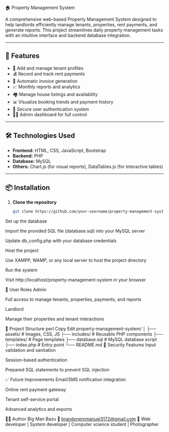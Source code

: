 🏠 Property Management System

A comprehensive web-based Property Management System designed to help landlords efficiently manage tenants, properties, rent payments, and generate reports. This project streamlines daily property management tasks with an intuitive interface and backend database integration.

---

## 🚀 Features

- 🧾 Add and manage tenant profiles  
- 💰 Record and track rent payments  
- 🧮 Automatic invoice generation  
- 📈 Monthly reports and analytics  
- 🏘️ Manage house listings and availability  
- 📊 Visualize booking trends and payment history  
- 🔐 Secure user authentication system  
- 🧑‍💼 Admin dashboard for full control

---

## 🛠️ Technologies Used

- **Frontend:** HTML, CSS, JavaScript, Bootstrap  
- **Backend:** PHP  
- **Database:** MySQL  
- **Others:** Chart.js (for visual reports), DataTables.js (for interactive tables)

---

## 📦 Installation

1. **Clone the repository**
   ```bash
   git clone https://github.com/your-username/property-management-system.git
Set up the database

Import the provided SQL file (database.sql) into your MySQL server

Update db_config.php with your database credentials

Host the project

Use XAMPP, WAMP, or any local server to host the project directory

Run the system

Visit http://localhost/property-management-system in your browser

👤 User Roles
Admin

Full access to manage tenants, properties, payments, and reports

Landlord

Manage their properties and tenant interactions

📁 Project Structure
perl
Copy
Edit
property-management-system/
│
├── assets/             # Images, CSS, JS
├── includes/           # Reusable PHP components
├── templates/          # Page templates
├── database.sql        # MySQL database script
├── index.php           # Entry point
└── README.md
🔐 Security Features
Input validation and sanitation

Session-based authentication

Prepared SQL statements to prevent SQL injection

✅ Future Improvements
Email/SMS notification integration

Online rent payment gateway

Tenant self-service portal

Advanced analytics and exports

👨‍💻 Author
Big Man Bazu
📧 brandonemmanuel3172@gmail.com
📸 Web developer | System developer | Computer science student | Photographer

